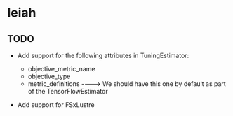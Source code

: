 # leiah

## TODO


* Add support for the following attributes in TuningEstimator:
    - objective_metric_name
    - objective_type
    - metric_definitions  ----> We should have this one by default as part of the TensorFlowEstimator

* Add support for FSxLustre
